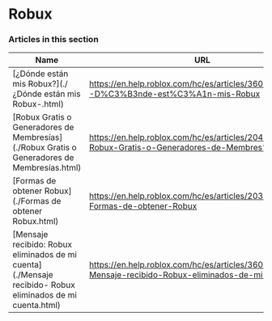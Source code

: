 # Robux  
### Articles in this section
Name|URL
-|-
[¿Dónde están mis Robux?](./¿Dónde están mis Robux-.html) |https://en.help.roblox.com/hc/es/articles/360029481932--D%C3%B3nde-est%C3%A1n-mis-Robux
[Robux Gratis o Generadores de Membresías](./Robux Gratis o Generadores de Membresías.html) |https://en.help.roblox.com/hc/es/articles/204262550-Robux-Gratis-o-Generadores-de-Membres%C3%ADas
[Formas de obtener Robux](./Formas de obtener Robux.html) |https://en.help.roblox.com/hc/es/articles/203313200-Formas-de-obtener-Robux
[Mensaje recibido: Robux eliminados de mi cuenta](./Mensaje recibido- Robux eliminados de mi cuenta.html) |https://en.help.roblox.com/hc/es/articles/360036483772-Mensaje-recibido-Robux-eliminados-de-mi-cuenta